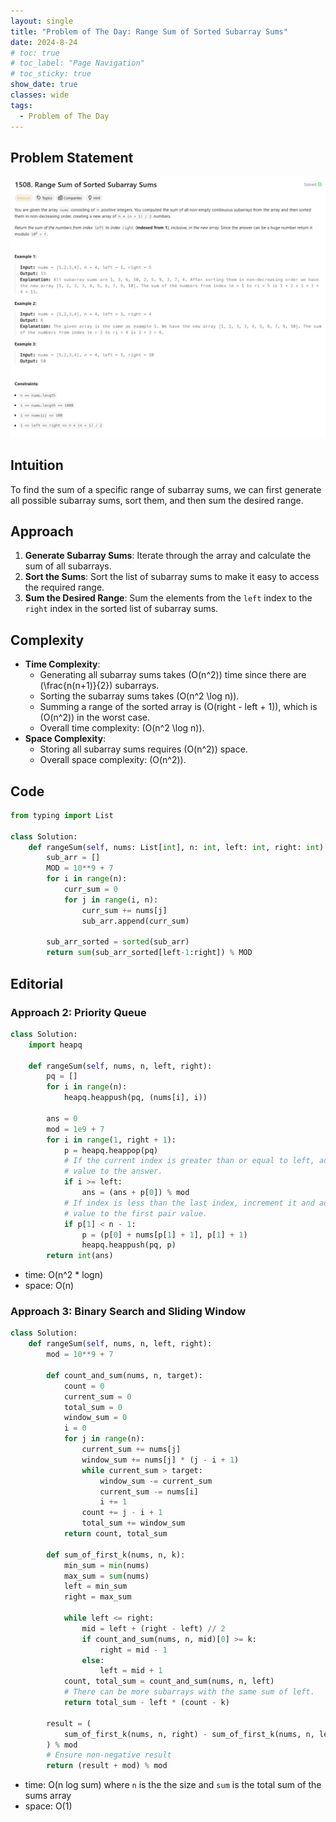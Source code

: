 ```yaml
---
layout: single
title: "Problem of The Day: Range Sum of Sorted Subarray Sums"
date: 2024-8-24
# toc: true
# toc_label: "Page Navigation"
# toc_sticky: true
show_date: true
classes: wide
tags:
  - Problem of The Day
---
```


## Problem Statement

![1508](/assets/images/2024-08-04_11-46-37-problem-1508.png)

## Intuition

To find the sum of a specific range of subarray sums, we can first generate all possible subarray sums, sort them, and then sum the desired range.

## Approach

1. **Generate Subarray Sums**: Iterate through the array and calculate the sum of all subarrays.
2. **Sort the Sums**: Sort the list of subarray sums to make it easy to access the required range.
3. **Sum the Desired Range**: Sum the elements from the `left` index to the `right` index in the sorted list of subarray sums.

## Complexity

- **Time Complexity**:
  - Generating all subarray sums takes \(O(n^2)\) time since there are \(\frac{n(n+1)}{2}\) subarrays.
  - Sorting the subarray sums takes \(O(n^2 \log n)\).
  - Summing a range of the sorted array is \(O(right - left + 1)\), which is \(O(n^2)\) in the worst case.
  - Overall time complexity: \(O(n^2 \log n)\).
- **Space Complexity**:
  - Storing all subarray sums requires \(O(n^2)\) space.
  - Overall space complexity: \(O(n^2)\).

## Code

```python
from typing import List

class Solution:
    def rangeSum(self, nums: List[int], n: int, left: int, right: int) -> int:
        sub_arr = []
        MOD = 10**9 + 7
        for i in range(n):
            curr_sum = 0
            for j in range(i, n):
                curr_sum += nums[j]
                sub_arr.append(curr_sum)

        sub_arr_sorted = sorted(sub_arr)
        return sum(sub_arr_sorted[left-1:right]) % MOD
```

## Editorial

### Approach 2: Priority Queue

```python
class Solution:
    import heapq

    def rangeSum(self, nums, n, left, right):
        pq = []
        for i in range(n):
            heapq.heappush(pq, (nums[i], i))

        ans = 0
        mod = 1e9 + 7
        for i in range(1, right + 1):
            p = heapq.heappop(pq)
            # If the current index is greater than or equal to left, add the
            # value to the answer.
            if i >= left:
                ans = (ans + p[0]) % mod
            # If index is less than the last index, increment it and add its
            # value to the first pair value.
            if p[1] < n - 1:
                p = (p[0] + nums[p[1] + 1], p[1] + 1)
                heapq.heappush(pq, p)
        return int(ans)
```

- time: O(n^2 \* logn)
- space: O(n)

### Approach 3: Binary Search and Sliding Window

```python
class Solution:
    def rangeSum(self, nums, n, left, right):
        mod = 10**9 + 7

        def count_and_sum(nums, n, target):
            count = 0
            current_sum = 0
            total_sum = 0
            window_sum = 0
            i = 0
            for j in range(n):
                current_sum += nums[j]
                window_sum += nums[j] * (j - i + 1)
                while current_sum > target:
                    window_sum -= current_sum
                    current_sum -= nums[i]
                    i += 1
                count += j - i + 1
                total_sum += window_sum
            return count, total_sum

        def sum_of_first_k(nums, n, k):
            min_sum = min(nums)
            max_sum = sum(nums)
            left = min_sum
            right = max_sum

            while left <= right:
                mid = left + (right - left) // 2
                if count_and_sum(nums, n, mid)[0] >= k:
                    right = mid - 1
                else:
                    left = mid + 1
            count, total_sum = count_and_sum(nums, n, left)
            # There can be more subarrays with the same sum of left.
            return total_sum - left * (count - k)

        result = (
            sum_of_first_k(nums, n, right) - sum_of_first_k(nums, n, left - 1)
        ) % mod
        # Ensure non-negative result
        return (result + mod) % mod
```

- time: O(n log sum) where `n` is the the size and `sum` is the total sum of the sums array
- space: O(1)
